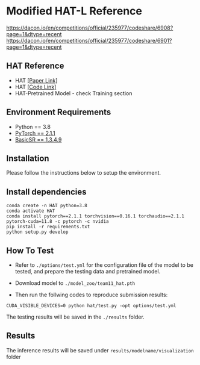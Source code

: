 # Modified HAT-L Reference 
https://dacon.io/en/competitions/official/235977/codeshare/6908?page=1&dtype=recent
https://dacon.io/en/competitions/official/235977/codeshare/6901?page=1&dtype=recent

## HAT Reference
- HAT [[Paper Link]](https://arxiv.org/abs/2205.04437)
- HAT [[Code Link]](https://github.com/XPixelGroup/HAT)
- HAT-Pretrained Model - check Training section

## Environment Requirements
- Python == 3.8
- [PyTorch == 2.1.1](https://pytorch.org/)
- [BasicSR == 1.3.4.9](https://github.com/XPixelGroup/BasicSR/blob/master/INSTALL.md)

## Installation
Please follow the instructions below to setup the environment.

## Install dependencies
```
conda create -n HAT python=3.8
conda activate HAT
conda install pytorch==2.1.1 torchvision==0.16.1 torchaudio==2.1.1 pytorch-cuda=11.8 -c pytorch -c nvidia
pip install -r requirements.txt
python setup.py develop
```

## How To Test

- Refer to `./options/test.yml` for the configuration file of the model to be tested, and prepare the testing data and pretrained model.  

- Download model to `./model_zoo/team11_hat.pth`

- Then run the follwing codes to reproduce submission results:

```
CUDA_VISIBLE_DEVICES=0 python hat/test.py -opt options/test.yml
```

The testing results will be saved in the `./results` folder.

## Results
The inference results will be saved under `results/modelname/visualization` folder
